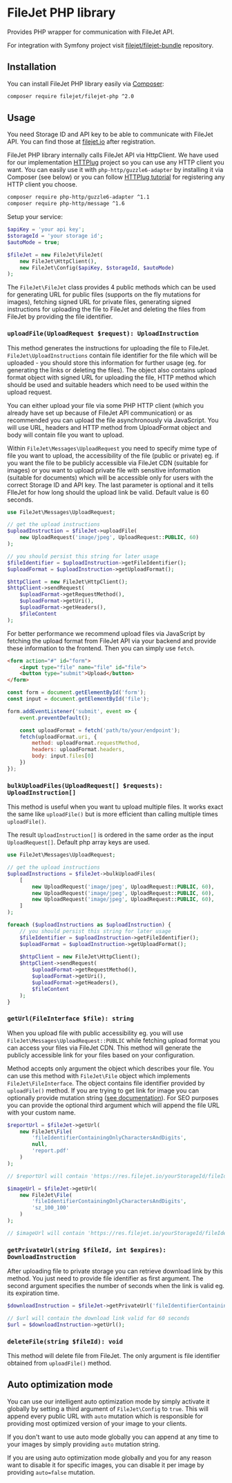 # FileJet PHP library

Provides PHP wrapper for communication with FileJet API.

For integration with Symfony project visit [filejet/filejet-bundle](https://github.com/filejet/filejet-bundle) repository.

## Installation

You can install FileJet PHP library easily via [Composer](https://getcomposer.org/):

```bash
composer require filejet/filejet-php ^2.0
```

## Usage

You need Storage ID and API key to be able to communicate with FileJet API. You can find those at [filejet.io](https://filejet.io) after registration.

FileJet PHP library internally calls FileJet API via HttpClient. We have used for our implementation [HTTPlug](http://docs.php-http.org/en/latest/httplug/introduction.html) project so you can use any HTTP client you want. You can easily use it with `php-http/guzzle6-adapter` by installing it via Composer (see below) or you can follow [HTTPlug tutorial](http://docs.php-http.org/en/latest/httplug/tutorial.html) for registering any HTTP client you choose.

```bash
composer require php-http/guzzle6-adapter ^1.1
composer require php-http/message ^1.6
```

Setup your service:

```php
$apiKey = 'your api key';
$storageId = 'your storage id';
$autoMode = true;

$fileJet = new FileJet\FileJet(
    new FileJet\HttpClient(),
    new FileJet\Config($apiKey, $storageId, $autoMode)
);
```

The `FileJet\FileJet` class provides 4 public methods which can be used for generating URL for public files (supports on the fly mutations for images), fetching signed URL for private files, generating signed instructions for uploading the file to FileJet and deleting the files from FileJet by providing the file identifier.

### `uploadFile(UploadRequest $request): UploadInstruction`

This method generates the instructions for uploading the file to FileJet. `FileJet\UploadInstructions` contain file identifier for the file which will be uploaded - you should store this information for further usage (eg. for generating the links or deleting the files). The object also contains upload format object with signed URL for uploading the file, HTTP method which should be used and suitable headers which need to be used within the upload request.

You can either upload your file via some PHP HTTP client (which you already have set up because of FileJet API communication) or as recommended you can upload the file asynchronously via JavaScript. You will use URL, headers and HTTP method from UploadFormat object and body will contain file you want to upload.

Within `FileJet\Messages\UploadRequest` you need to specify mime type of file you want to upload, the accessibility of the file (public or private) eg. if you want the file to be publicly accessible via FileJet CDN (suitable for images) or you want to upload private file with sensitive information (suitable for documents) which will be accessible only for users with the correct Storage ID and API key. The last parameter is optional and it tells FIleJet for how long should the upload link be valid. Default value is 60 seconds.

```php
use FileJet\Messages\UploadRequest;

// get the upload instructions
$uploadInstruction = $fileJet->uploadFile(
    new UploadRequest('image/jpeg', UploadRequest::PUBLIC, 60)
);

// you should persist this string for later usage
$fileIdentifier = $uploadInstruction->getFileIdentifier();
$uploadFormat = $uploadInstruction->getUploadFormat();

$httpClient = new FileJet\HttpClient();
$httpClient->sendRequest(
    $uploadFormat->getRequestMethod(),
    $uploadFormat->getUri(),
    $uploadFormat->getHeaders(),
    $fileContent
);
``` 

For better performance we recommend upload files via JavaScript by fetching the upload format from FileJet API via your backend and provide these information to the frontend. Then you can simply use `fetch`.

```html
<form action="#" id="form">
    <input type="file" name="file" id="file">
    <button type="submit">Upload</button>
</form>
```

```javascript
const form = document.getElementById('form');
const input = document.getElementById('file');

form.addEventListener('submit', event => {
    event.preventDefault();

    const uploadFormat = fetch('path/to/your/endpoint');
    fetch(uploadFormat.uri, {
        method: uploadFormat.requestMethod,
        headers: uploadFormat.headers,
        body: input.files[0]
    })
});
```

### `bulkUploadFiles(UploadRequest[] $requests): UploadInstruction[]`

This method is useful when you want tu upload multiple files. It works exact the same like `uploadFile()` but is more efficient than calling multiple times `uploadFile()`.

The result `UploadInstruction[]` is ordered in the same order as the input `UploadRequest[]`. Default php array keys are used.

```php
use FileJet\Messages\UploadRequest;

// get the upload instructions
$uploadInstructions = $fileJet->bulkUploadFiles(
    [
        new UploadRequest('image/jpeg', UploadRequest::PUBLIC, 60),
        new UploadRequest('image/jpeg', UploadRequest::PUBLIC, 60),
        new UploadRequest('image/jpeg', UploadRequest::PUBLIC, 60),
    ]
);

foreach ($uploadInstructions as $uploadInstruction) {
    // you should persist this string for later usage
    $fileIdentifier = $uploadInstruction->getFileIdentifier();
    $uploadFormat = $uploadInstruction->getUploadFormat();
    
    $httpClient = new FileJet\HttpClient();
    $httpClient->sendRequest(
        $uploadFormat->getRequestMethod(),
        $uploadFormat->getUri(),
        $uploadFormat->getHeaders(),
        $fileContent
    );
}
``` 

### `getUrl(FileInterface $file): string`

When you upload file with public accessibility eg. you will use `FileJet\Messages\UploadRequest::PUBLIC` while fetching upload format you can access your files via FileJet CDN. This method will generate the publicly accessible link for your files based on your configuration.

Method accepts only argument the object which describes your file. You can use this method with `FileJet\File` object which implements `FileJet\FileInterface`. The object contains file identifier provided by `uploadFile()` method. If you are trying to get link for image you can optionally provide mutation string ([see documentation](https://github.com/filejet/filejet-php/blob/master/mutators.md)). For SEO purposes you can provide the optional third argument which will append the file URL with your custom name.

```php
$reportUrl = $fileJet->getUrl(
    new FileJet\File(
        'fileIdentifierContainingOnlyCharactersAndDigits', 
        null, 
        'report.pdf'
    )
);

// $reportUrl will contain 'https://res.filejet.io/yourStorageId/fileIdentifierContainingOnlyCharactersAndDigits/report.pdf'

$imageUrl = $fileJet->getUrl(
    new FileJet\File(
        'fileIdentifierContainingOnlyCharactersAndDigits',
        'sz_100_100'
    )
);

// $imageUrl will contain 'https://res.filejet.io/yourStorageId/fileIdentifierContainingOnlyCharactersAndDigits/sz_100_100'

```

### `getPrivateUrl(string $fileId, int $expires): DownloadInstruction`

After uploading file to private storage you can retrieve download link by this method. You just need to provide file identifier as first argument. The second argument specifies the number of seconds when the link is valid eg. its expiration time.

```php
$downloadInstruction = $fileJet->getPrivateUrl('fileIdentifierContainingOnlyCharactersAndDigits', 60);

// $url will contain the download link valid for 60 seconds
$url = $downloadInstruction->getUrl();
```

### `deleteFile(string $fileId): void`

This method will delete file from FileJet. The only argument is file identifier obtained from `uploadFile()` method.


## Auto optimization mode

You can use our intelligent auto optimization mode by simply activate it globally by setting a third argument of  `FileJet\Config` to `true`. This will append every public URL with `auto` mutation which is responsible for providing most optimized version of your image to your clients.

If you don't want to use auto mode globally you can append at any time to your images by simply providing `auto` mutation string.

If you are using auto optimization mode globally and you for any reason want to disable it for specific images, you can disable it per image by providing `auto=false` mutation.
